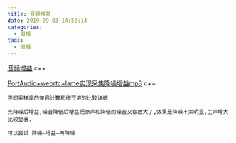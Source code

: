 ```yaml
---
title: 音频增益
date: 2019-09-03 14:52:14
categories:
  - 直播
tags:
  - 直播
---
```


[音频增益](http://www.cnblogs.com/mod109/p/5767867.html) c++

[PortAudio+webrtc+lame实现采集降噪增益mp3](https://my.oschina.net/jinzei/blog/1305843) c++

	不同采样率的兼容计算和细节讲的比较详细

	先降噪后增益,噪音降低后增益把原声和降低的噪音又都放大了,效果是降噪不太明显,主声增大比较显著. 

	可以尝试 降噪–增益–再降噪

